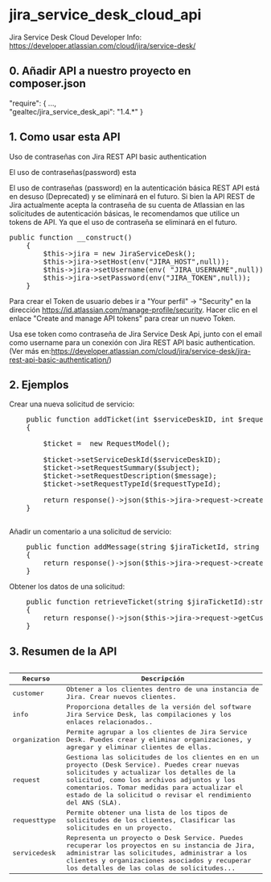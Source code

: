 # jira_service_desk_cloud_api


Jira Service Desk Cloud Developer Info: https://developer.atlassian.com/cloud/jira/service-desk/

## 0. Añadir API a nuestro proyecto en composer.json

"require": {
        ...,    
        "gealtec/jira_service_desk_api": "1.4.*"
        }


## 1. Como usar esta API


Uso de contraseñas con Jira REST API basic authentication

El uso de contraseñas(password) esta 

El uso de contraseñas (password) en la autenticación básica REST API está en desuso (Deprecated) y se eliminará en el futuro. Si bien la API REST de Jira actualmente acepta la contraseña de su cuenta de Atlassian en las solicitudes de autenticación básicas, le recomendamos que utilice un tokens de API. Ya que el uso de contraseña se eliminará en el futuro.

<pre>
public function __construct()
    {
        $this->jira = new JiraServiceDesk();
        $this->jira->setHost(env("JIRA_HOST",null));
        $this->jira->setUsername(env( "JIRA_USERNAME",null));
        $this->jira->setPassword(env("JIRA_TOKEN",null));
    }
</pre>

Para crear el Token de usuario debes ir a "Your perfil" -> "Security" en la dirección https://id.atlassian.com/manage-profile/security. Hacer clic en el enlace "Create and manage API tokens" para crear un nuevo Token. 

Usa ese token como contraseña de Jira Service Desk Api, junto con el email como username para un conexión con Jira REST API basic authentication. (Ver más en:https://developer.atlassian.com/cloud/jira/service-desk/jira-rest-api-basic-authentication/)

## 2. Ejemplos

Crear una nueva solicitud de servicio:
<pre>
    public function addTicket(int $serviceDeskID, int $requestTypeId, string $subject, string $message): string
    {
        
        $ticket =  new RequestModel();

        $ticket->setServiceDeskId($serviceDeskID);
        $ticket->setRequestSummary($subject);
        $ticket->setRequestDescription($message);
        $ticket->setRequestTypeId($requestTypeId);
       
        return response()->json($this->jira->request->createCustomerRequest($ticket));
    }

</pre>


Añadir un comentario a una solicitud de servicio:
<pre>
    public function addMessage(string $jiraTicketId, string $message, bool $isPublic):string
    {
        return response()->json($this->jira->request->createRequestComment($jiraTicketId,$message,$isPublic));
    }
</pre>


Obtener los datos de una solicitud:
<pre>
    public function retrieveTicket(string $jiraTicketId):string
    {
        return response()->json($this->jira->request->getCustomerRequestByIdOrKey($jiraTicketId));
    }
</pre>



## 3. Resumen de la API

<pre>
<table><thead><tr><th>Recurso</th><th>Descripción</th></tr></thead>
    <tbody>
        <tr><td>customer</td><td>Obtener a los clientes dentro de una instancia de Jira. Crear nuevos clientes.</td></tr>
        <tr><td>info</td><td>Proporciona detalles de la versión del software Jira Service Desk, las compilaciones y los enlaces relacionados..</td></tr>
        <tr><td>organization</td><td>Permite agrupar a los clientes de Jira Service Desk. Puedes crear y eliminar organizaciones, y agregar y eliminar clientes de ellas.</td></tr><tr><td>request</td><td>Gestiona las solicitudes de los clientes en en un proyecto (Desk Service). Puedes crear nuevas solicitudes y actualizar los detalles de la solicitud, como los archivos adjuntos y los comentarios. Tomar medidas para actualizar el estado de la solicitud o revisar el rendimiento del ANS (SLA).</td></tr><tr><td>requesttype</td><td>Permite obtener una lista de los tipos de solicitudes de los clientes, Clasificar las solicitudes en un proyecto.</td></tr><tr><td>servicedesk</td><td>Representa un proyecto o Desk Service. Puedes recuperar los proyectos en su instancia de Jira, administrar las solicitudes, administrar a los clientes y organizaciones asociados y recuperar los detalles de las colas de solicitudes...</td></tr>
    </tbody>
</table>
</pre>
